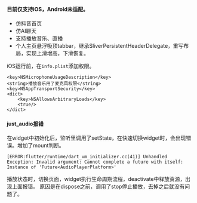 #### 目前仅支持iOS，Android未适配。

- 仿抖音首页
- 仿AI聊天
- 支持播放音乐、直播
- 个人主页悬浮吸顶tabbar，继承SliverPersistentHeaderDelegate，重写布局，实现上滑增高，下滑恢复。


iOS运行前，在`info.plist`添加权限。
```
<key>NSMicrophoneUsageDescription</key>
<string>播放音乐用了麦克风权限</string>
<key>NSAppTransportSecurity</key>
<dict>
    <key>NSAllowsArbitraryLoads</key>
    <true/>
</dict>
```

#### just_audio报错 

在widget中初始化后，监听里调用了setState，在快速切换widget时，会出现错误。增加了mount判断。


```
[ERROR:flutter/runtime/dart_vm_initializer.cc(41)] Unhandled Exception: Invalid argument: Cannot complete a future with itself: Instance of 'Future<AudioPlayerPlatform>'
```
播放状态时，切换页面，widget执行生命周期流程，deactivate中释放资源，出现上面报错。
原因是在dispose之前，调用了stop停止播放，去掉之后就没有问题了。


